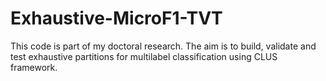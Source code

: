 # Exhaustive-MicroF1-TVT
This code is part of my doctoral research. The aim is to build, validate and test exhaustive partitions for multilabel classification using CLUS framework. 
